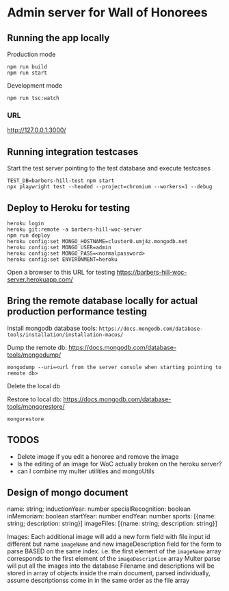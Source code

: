 # Admin server for Wall of Honorees

## Running the app locally

Production mode

```
npm run build
npm run start
```

Development mode

```
npm run tsc:watch
```

### URL

http://127.0.0.1:3000/

## Running integration testcases

Start the test server pointing to the test database and execute testcases

```
TEST_DB=barbers-hill-test npm start
npx playwright test --headed --project=chromium --workers=1 --debug
```

## Deploy to Heroku for testing

```~~~bash
heroku login
heroku git:remote -a barbers-hill-woc-server
npm run deploy
heroku config:set MONGO_HOSTNAME=cluster0.umj4z.mongodb.net
heroku config:set MONGO_USER=admin
heroku config:set MONGO_PASS=<normalpassword>
heroku config:set ENVIRONMENT=heroku

```

Open a browser to this URL for testing
https://barbers-hill-woc-server.herokuapp.com/

## Bring the remote database locally for actual production performance testing

Install mongodb database tools:
`https://docs.mongodb.com/database-tools/installation/installation-macos/`

Dump the remote db: https://docs.mongodb.com/database-tools/mongodump/

```
mongodump --uri=<url from the server console when starting pointing to remote db>
```

Delete the local db

Restore to local db: https://docs.mongodb.com/database-tools/mongorestore/

```
mongorestore

```

## TODOS

- Delete image if you edit a honoree and remove the image
- Is the editing of an image for WoC actually broken on the heroku server?
- can I combine my multer utilities and mongoUtils

## Design of mongo document

name: string;
inductionYear: number
specialRecognition: boolean
inMemoriam: boolean
startYear: number
endYear: number
sports: [{name: string; description: string}]
imageFiles: [{name: string; description: string}]

Images:
Each additional image will add a new form field with file input id different but name `imageName` and new imageDescription field for the form to parse BASED on the same index. i.e.
the first element of the `imageName` array corresponds to the first element of the `imageDescription` array
Multer parse will put all the images into the database
Filename and descriptions will be stored in array of objects inside the main document, parsed individually, assume descriptionss come in in the same order as the file array
